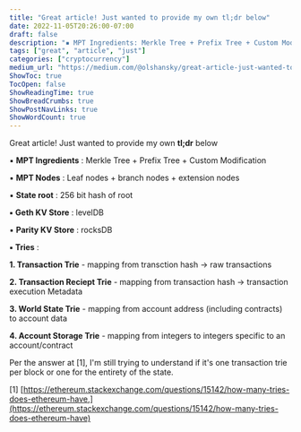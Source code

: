 ```yaml
---
title: "Great article! Just wanted to provide my own tl;dr below"
date: 2022-11-05T20:26:00-07:00
draft: false
description: "▪ MPT Ingredients: Merkle Tree + Prefix Tree + Custom Modification"
tags: ["great", "article", "just"]
categories: ["cryptocurrency"]
medium_url: "https://medium.com/@olshansky/great-article-just-wanted-to-provide-my-own-tl-dr-below-1c35fd5c74a"
ShowToc: true
TocOpen: false
ShowReadingTime: true
ShowBreadCrumbs: true
ShowPostNavLinks: true
ShowWordCount: true
---
```


Great article! Just wanted to provide my own **tl;dr** below

▪ **MPT Ingredients** : Merkle Tree + Prefix Tree + Custom Modification

▪ **MPT Nodes** : Leaf nodes + branch nodes + extension nodes

▪ **State root** : 256 bit hash of root

**▪** **Geth KV Store** : levelDB

▪ **Parity KV Store** : rocksDB

**▪** **Tries** :

**1\. Transaction Trie** \- mapping from transction hash → raw transactions

**2\. Transaction Reciept Trie** \- mapping from transaction hash → transaction execution Metadata

**3\. World State Trie** \- mapping from account address (including contracts) to account data

**4\. Account Storage Trie** \- mapping from integers to integers specific to an account/contract

Per the answer at [1], I'm still trying to understand if it's one transaction trie per block or one for the entirety of the state.

[1] [https://ethereum.stackexchange.com/questions/15142/how-many-tries-does-ethereum-have,](https://ethereum.stackexchange.com/questions/15142/how-many-tries-does-ethereum-have)
